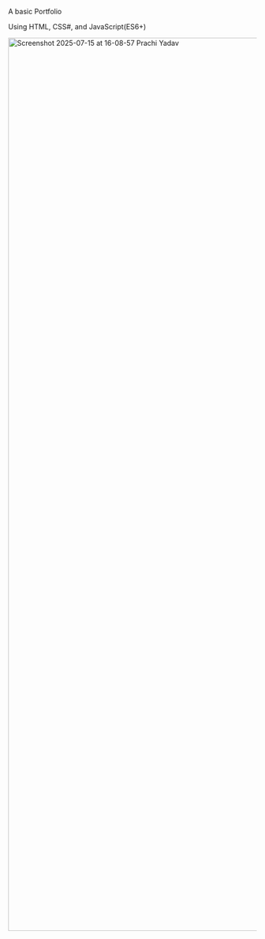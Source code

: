 A basic Portfolio 


Using HTML, CSS#, and JavaScript(ES6+)




<img width="1389" height="1808" alt="Screenshot 2025-07-15 at 16-08-57 Prachi Yadav" src="https://github.com/user-attachments/assets/a7d2d6db-f179-4a41-89fc-8695b22a69ac" />
